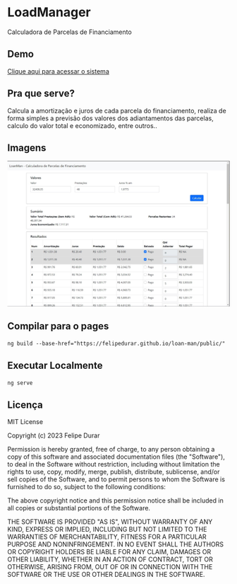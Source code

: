 # LoadManager

Calculadora de Parcelas de Financiamento

## Demo

[Clique aqui para acessar o sistema](https://felipedurar.github.io/loan-man/public/)

## Pra que serve?

Calcula a amortização e juros de cada parcela do financiamento, realiza de forma simples a previsão dos valores dos adiantamentos das parcelas, calculo do valor total e economizado, entre outros..

## Imagens

![alt text](assets/Screenshot_1.jpg)

## Compilar para o pages

```ng build --base-href="https://felipedurar.github.io/loan-man/public/"```

## Executar Localmente

```ng serve```

## Licença

MIT License

Copyright (c) 2023 Felipe Durar

Permission is hereby granted, free of charge, to any person obtaining a copy
of this software and associated documentation files (the "Software"), to deal
in the Software without restriction, including without limitation the rights
to use, copy, modify, merge, publish, distribute, sublicense, and/or sell
copies of the Software, and to permit persons to whom the Software is
furnished to do so, subject to the following conditions:

The above copyright notice and this permission notice shall be included in all
copies or substantial portions of the Software.

THE SOFTWARE IS PROVIDED "AS IS", WITHOUT WARRANTY OF ANY KIND, EXPRESS OR
IMPLIED, INCLUDING BUT NOT LIMITED TO THE WARRANTIES OF MERCHANTABILITY,
FITNESS FOR A PARTICULAR PURPOSE AND NONINFRINGEMENT. IN NO EVENT SHALL THE
AUTHORS OR COPYRIGHT HOLDERS BE LIABLE FOR ANY CLAIM, DAMAGES OR OTHER
LIABILITY, WHETHER IN AN ACTION OF CONTRACT, TORT OR OTHERWISE, ARISING FROM,
OUT OF OR IN CONNECTION WITH THE SOFTWARE OR THE USE OR OTHER DEALINGS IN THE
SOFTWARE.
